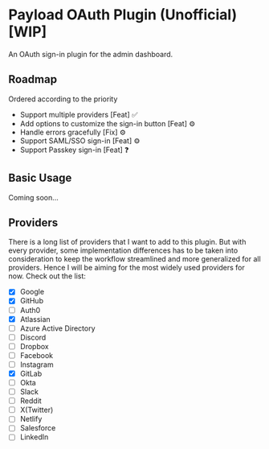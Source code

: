 # Payload OAuth Plugin (Unofficial) [WIP]
An OAuth sign-in plugin for the admin dashboard.

## Roadmap
Ordered according to the priority

- Support multiple providers [Feat] ✅
- Add options to customize the sign-in button [Feat] ⚙
- Handle errors gracefully [Fix] ⚙
- Support SAML/SSO sign-in [Feat] ⚙
- Support Passkey sign-in [Feat] ❓

## Basic Usage
Coming soon...

## Providers
There is a long list of providers that I want to add to this plugin. But with every provider, some implementation differences has to be taken into consideration to keep the workflow streamlined and more generalized for all providers. Hence I will be aiming for the most widely used providers for now. Check out the list:

- [X] Google
- [X] GitHub
- [ ] Auth0
- [X] Atlassian
- [ ] Azure Active Directory
- [ ] Discord
- [ ] Dropbox
- [ ] Facebook
- [ ] Instagram
- [X] GitLab
- [ ] Okta
- [ ] Slack
- [ ] Reddit
- [ ] X(Twitter)
- [ ] Netlify
- [ ] Salesforce
- [ ] LinkedIn

